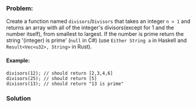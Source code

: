 ### Problem:
<p>Create a function named <code>divisors</code>/<code>Divisors</code> that takes an integer <code>n &gt; 1</code> and returns an array with all of the integer&apos;s divisors(except for 1 and the number itself), from smallest to largest. If the number is prime return the string &apos;(integer) is prime&apos; (<code>null</code> in C#) (use <code>Either String a</code> in Haskell and <code>Result&lt;Vec&lt;u32&gt;, String&gt;</code> in Rust).</p>
<h4 id="example">Example:</h4>
<pre><code class="language-javascript">divisors(<span class="hljs-number">12</span>); <span class="hljs-comment">// should return [2,3,4,6]</span>
divisors(<span class="hljs-number">25</span>); <span class="hljs-comment">// should return [5]</span>
divisors(<span class="hljs-number">13</span>); <span class="hljs-comment">// should return &quot;13 is prime&quot;</span></code></pre>
<pre style="display: none;"><code class="language-elixir">divisors(<span class="hljs-number">12</span>) <span class="hljs-comment"># should return [2,3,4,6]</span>
divisors(<span class="hljs-number">25</span>) <span class="hljs-comment"># should return [5]</span>
divisors(<span class="hljs-number">13</span>) <span class="hljs-comment"># should return &quot;13 is prime&quot;</span></code></pre>
<pre style="display: none;"><code class="language-coffeescript">divisors(<span class="hljs-number">12</span>); <span class="hljs-comment"># should return [2,3,4,6]</span>
divisors(<span class="hljs-number">25</span>); <span class="hljs-comment"># should return [5]</span>
divisors(<span class="hljs-number">13</span>); <span class="hljs-comment"># should return &quot;13 is prime&quot;</span></code></pre>
<pre style="display: none;"><code class="language-haskell"><span class="hljs-title">divisors</span> <span class="hljs-number">12</span>   <span class="hljs-comment">-- should return Right [2,3,4,6]</span>
<span class="hljs-title">divisors</span> <span class="hljs-number">25</span>   <span class="hljs-comment">-- should return Right [5]</span>
<span class="hljs-title">divisors</span> <span class="hljs-number">13</span>   <span class="hljs-comment">-- should return Left &quot;13 is prime&quot;</span></code></pre>
<pre style="display: none;"><code class="language-python">divisors(<span class="hljs-number">12</span>); <span class="hljs-comment">#should return [2,3,4,6]</span>
divisors(<span class="hljs-number">25</span>); <span class="hljs-comment">#should return [5]</span>
divisors(<span class="hljs-number">13</span>); <span class="hljs-comment">#should return &quot;13 is prime&quot;</span></code></pre>
<pre style="display: none;"><code class="language-ruby">divisors(<span class="hljs-number">12</span>) <span class="hljs-comment"># should return [2,3,4,6]</span>
divisors(<span class="hljs-number">25</span>) <span class="hljs-comment"># should return [5]</span>
divisors(<span class="hljs-number">13</span>) <span class="hljs-comment"># should return &quot;13 is prime&quot;</span></code></pre>
<pre style="display: none;"><code class="language-rust">divisors(<span class="hljs-number">12</span>); <span class="hljs-comment">// should return Ok(vec![2,3,4,6])</span>
divisors(<span class="hljs-number">25</span>); <span class="hljs-comment">// should return Ok(vec![5])</span>
divisors(<span class="hljs-number">13</span>); <span class="hljs-comment">// should return Err(&quot;13 is prime&quot;)</span></code></pre>
<pre style="display: none;"><code class="language-csharp">Kata.Divisors(<span class="hljs-number">12</span>) =&gt; <span class="hljs-keyword">new</span> <span class="hljs-keyword">int</span>[] {<span class="hljs-number">2</span>, <span class="hljs-number">3</span>, <span class="hljs-number">4</span>, <span class="hljs-number">6</span>};
Kata.Divisors(<span class="hljs-number">25</span>) =&gt; <span class="hljs-keyword">new</span> <span class="hljs-keyword">int</span>[] {<span class="hljs-number">5</span>};
Kata.Divisors(<span class="hljs-number">13</span>) =&gt; <span class="hljs-literal">null</span>;</code></pre>
<pre style="display: none;"><code class="language-php">divisors(<span class="hljs-number">12</span>); <span class="hljs-comment">// =&gt; [2, 3, 4, 6]</span>
divisors(<span class="hljs-number">25</span>); <span class="hljs-comment">// =&gt; [5]</span>
divisors(<span class="hljs-number">13</span>); <span class="hljs-comment">// =&gt; &apos;13 is prime&apos;</span></code></pre>

### Solution